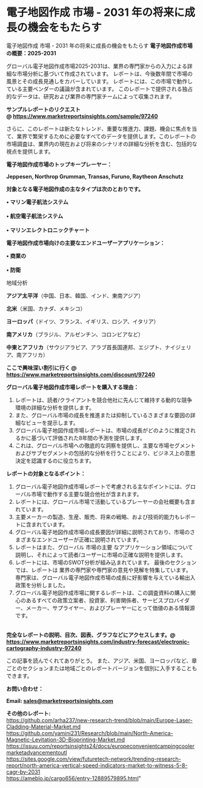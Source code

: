 # 電子地図作成 市場 - 2031 年の将来に成長の機会をもたらす
電子地図作成 市場 - 2031 年の将来に成長の機会をもたらす
<strong><b>電子地図作成市場の概要：2025-2031</b></strong>

グローバル電子地図作成市場2025-2031は、業界の専門家からの入力による詳細な市場分析に基づいて作成されています。 レポートは、今後数年間で市場の風景とその成長見通しをカバーしています。 レポートには、この市場で動作している主要ベンダーの議論が含まれています。 このレポートで提供される独占的なデータは、研究および業界の専門家チームによって収集されます。

<strong>サンプルレポートのリクエスト @ <a href=https://www.marketreportsinsights.com/sample/97240>https://www.marketreportsinsights.com/sample/97240</a></strong>

さらに、このレポートは新たなトレンド、重要な推進力、課題、機会に焦点を当て、業界で繁栄するために必要なすべてのデータを提供します。このレポートの市場調査は、業界内の現在および将来のシナリオの詳細な分析を含む、包括的な視点を提供します。

<strong>電子地図作成市場のトップキープレーヤー：</strong>

<strong>Jeppesen, Northrop Grumman, Transas, Furuno, Raytheon Anschutz</strong>

<strong><b>対象となる電子地図作成の主なタイプは次のとおりです。</b></strong>

<strong>• マリン電子航法システム<br><br>• 航空電子航法システム<br><br>• マリンエレクトロニックチャート</strong>

<strong><b>電子地図作成市場向けの主要なエンドユーザーアプリケーション：</b></strong>

<strong>• 商業の<br><br>• 防衛</strong>

 地域分析

<strong><b>アジア太平洋</b></strong>（中国、日本、韓国、インド、東南アジア）

<strong><b>北米</b></strong>（米国、カナダ、メキシコ）

<strong><b>ヨーロッパ</b></strong>（ドイツ、フランス、イギリス、ロシア、イタリア）

<strong><b>南アメリカ</b></strong>（ブラジル、アルゼンチン、コロンビアなど）

<strong><b>中東とアフリカ</b></strong>（サウジアラビア、アラブ首長国連邦、エジプト、ナイジェリア、南アフリカ）

<strong>ここで興味深い割引に行く @ <a href=https://www.marketreportsinsights.com/discount/97240>https://www.marketreportsinsights.com/discount/97240</a></strong>

<strong><b>グローバル電子地図作成市場レポートを購入する理由：</b></strong>
<ol>
  <li>レポートは、読者/クライアントを競合他社に先んじて維持する動的な競争環境の詳細な分析を提供します。</li>
  <li>また、グローバル市場の成長を推進または抑制しているさまざまな要因の詳細なビューを提示します。</li>
  <li>グローバル電子地図作成市場レポートは、市場の成長がどのように推定されるかに基づいて評価された8年間の予測を提供します。</li>
  <li>これは、グローバル市場への徹底的な洞察を提供し、主要な市場セグメントおよびサブセグメントの包括的な分析を行うことにより、ビジネス上の意思決定を認識するのに役立ちます。</li>
</ol>
<strong><b>レポートの対象となるポイント：</b></strong>
<ol>
  <li>グローバル電子地図作成市場レポートで考慮される主なポイントには、グローバル市場で動作する主要な競合他社が含まれます。</li>
  <li>レポートには、グローバル市場で活動しているプレーヤーの会社概要も含まれています。</li>
  <li>主要メーカーの製造、生産、販売、将来の戦略、および技術的能力もレポートに含まれています。</li>
  <li>グローバル電子地図作成市場の成長要因が詳細に説明されており、市場のさまざまなエンドユーザーが正確に説明されています。</li>
  <li>レポートはまた、グローバル 市場の主要 なアプリケーション領域について説明し、それによって読者/ユーザーに市場の正確な説明を提供します。</li>
  <li>レポートには、市場のSWOT分析が組み込まれています。 最後のセクションでは、レポートは 業界の専門家や専門家の意見や見解を特集しています。 専門家は、グローバル電子地図作成市場の成長に好影響を与えている輸出入政策を分析しました。</li>
  <li>グローバル電子地図作成市場に関するレポートは、この調査資料の購入に関心のあるすべての政策立案者、投資家、利害関係者、サービスプロバイダー、メーカー、サプライヤー、およびプレーヤーにとって価値のある情報源です。</li>
</ol><br>
<strong>完全なレポートの説明、目次、図表、グラフなどにアクセスします。@ <a href=https://www.marketreportsinsights.com/industry-forecast/electronic-cartography-industry-97240>https://www.marketreportsinsights.com/industry-forecast/electronic-cartography-industry-97240</a></strong>

この記事を読んでくれてありがとう。 また、アジア、米国、ヨーロッパなど、章ごとのセクションまたは地域ごとのレポートバージョンを個別に入手することもできます。

<strong><b>お問い合わせ：</b></strong>

<strong>Email: </strong><a href=mailto:sales@marketreportsinsights.com><strong>sales@marketreportsinsights.com</strong></a>

<strong>その他のレポート:</strong>
<br>
<a href=https://github.com/arha237/new-research-trend/blob/main/Europe-Laser-Cladding-Material-Market.md>https://github.com/arha237/new-research-trend/blob/main/Europe-Laser-Cladding-Material-Market.md</a>
<br>
<a href=https://github.com/yamini231/Research/blob/main/North-America-Magnetic-Levitation-3D-Bioprinting-Market.md>https://github.com/yamini231/Research/blob/main/North-America-Magnetic-Levitation-3D-Bioprinting-Market.md</a>
<br>
<a href=https://issuu.com/reportsinsights24/docs/europeconvenientcampingcoolermarketadvancementoutl>https://issuu.com/reportsinsights24/docs/europeconvenientcampingcoolermarketadvancementoutl</a>
<br>
<a href=https://sites.google.com/view/futuretech-network/trending-research-report/north-america-vertical-speed-indicators-market-to-witness-5-8-cagr-by-2031>https://sites.google.com/view/futuretech-network/trending-research-report/north-america-vertical-speed-indicators-market-to-witness-5-8-cagr-by-2031</a>
<br>
<a href=https://ameblo.jp/cargo656/entry-12889579895.html>https://ameblo.jp/cargo656/entry-12889579895.html</a>"
